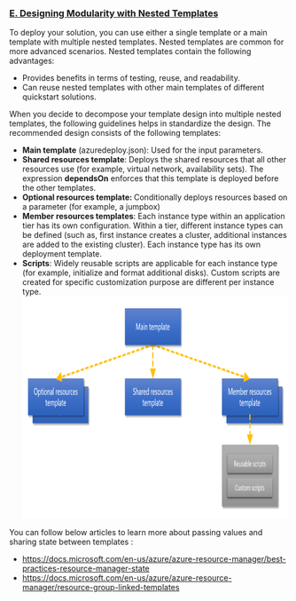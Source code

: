 <h3><b><u>E. Designing Modularity with Nested Templates</u></b></h3><font style="segoe ui">
<p>To deploy your solution, you can use either a single  template or a main template with multiple nested templates. Nested templates  are common for more advanced scenarios. Nested templates contain the following  advantages:</p>
<ul>
  <li>Provides benefits in terms of testing, reuse,  and readability.</li>
  <li>Can reuse nested templates with other main  templates of different quickstart solutions.</li>
</ul>
<p>When you decide to decompose your template design into  multiple nested templates, the following guidelines helps in standardize the  design. The recommended design consists of the following templates:</p>
<ul>
  <li><strong>Main  template</strong>&nbsp;(azuredeploy.json): Used  for the input parameters.</li>
  <li><strong>Shared  resources template</strong>: Deploys the shared resources that all other  resources use (for example, virtual network, availability sets). The expression <strong>dependsOn</strong> enforces that this  template is deployed before the other templates.</li>
  <li><strong>Optional  resources template</strong><strong>: </strong>Conditionally deploys  resources based on a parameter (for example, a jumpbox)<strong></strong></li>
  <li><strong>Member resources  templates</strong>:  Each instance type within an application tier has its own configuration. Within  a tier, different instance types can be defined (such as, first instance  creates a cluster, additional instances are added to the existing cluster).  Each instance type has its own deployment template.</li>
  <li><strong>Scripts</strong>:  Widely reusable scripts are applicable for each instance type (for example,  initialize and format additional disks). Custom scripts are created for  specific customization purpose are different per instance type.</li>
  <img src="Images/Images/2.png"  height="400" width="700"/><br/>
</ul>
<p>You can follow below articles to learn more about passing  values and sharing state between templates : </p>
<ul>
  <li><a href="https://docs.microsoft.com/en-us/azure/azure-resource-manager/best-practices-resource-manager-state">https://docs.microsoft.com/en-us/azure/azure-resource-manager/best-practices-resource-manager-state</a> </li>
  <li><a href="https://docs.microsoft.com/en-us/azure/azure-resource-manager/resource-group-linked-templates">https://docs.microsoft.com/en-us/azure/azure-resource-manager/resource-group-linked-templates</a> </li>
</ul>
<p>&nbsp;</p></font>
